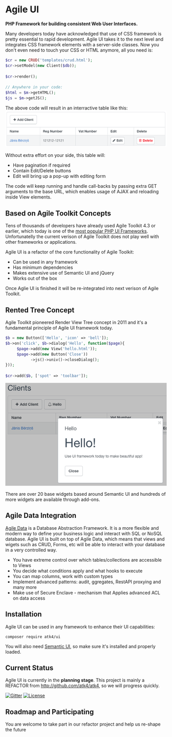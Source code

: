 # Agile UI

**PHP Framework for building consistent Web User Interfaces.**

Many developers today have acknowledged that use of CSS framework is pretty essential to rapid development. Agile UI takes it to the next level and integrates CSS framework elements with a server-side classes. Now you don't even need to touch your CSS or HTML anymore, all you need is:

``` php
$cr = new CRUD('templates/crud.html');
$cr->setModel(new Client($db));

$cr->render();

// Anywhere in your code:
$html = $m->getHTML();
$js = $m->getJS();
```

 The above code will result in an interractive table like this:![crud](docs/crud.png)

Without extra effort on your side, this table will:

- Have pagination if required
- Contain Edit/Delete buttons
- Edit will bring up a pop-up with editing form

The code will keep running and handle call-backs by passing extra GET arguments to the base URL, which enables usage of AJAX and reloading inside View elements.

## Based on Agile Toolkit Concepts

Tens of thousands of developers have already used Agile Toolkit 4.3 or earlier, which today is one of the [most popular PHP UI Frameworks](https://www.google.co.uk/search?q=php+ui+framework&ie=UTF-8&oe=UTF-8&gfe_rd=cr&ei=Na7iV8mbN8GBaK7Ju7AD). Unfortunatelly the current verison of Agile Toolkit does not play well with other frameworks or applications. 

Agile UI is a refactor of the core functionality of Agile Toolkit:

- Can be used in any framework
- Has minimum dependencies
- Makes extensive use of Semantic UI and jQuery
- Works out of the box

Once Aglie UI is finished it will be re-integrated into next verison of Agile Toolkit.

## Rented Tree Concept

Agile Toolkit pioneered Render View Tree concept in 2011 and it's a fundamental principle of Agile UI framework today.  

``` php
$b = new Button(['Hello', 'icon' => 'bell']);
$b->on('click', $b->dialog('Hello', function($page){
     $page->add(new View('hello.html'));
     $page->add(new Button('Close'))
           ->js()->univ()->closeDialog();
}));

$cr->add($b, ['spot' => 'toolbar']);
```

 ![crud2](docs/crud2.png)

There are over 20 base widgets based around Semantic UI and hundreds of more widgets are available through add-ons.

## Agile Data Integration

[Agile Data](https://git.io/ad) is a Database Abstraction Framework. It is a more flexible and modern way to define your business logic and interact with SQL or NoSQL database. Agile UI is built on top of Agile Data, which means that views and wigets such as CRUD, Forms, etc will be able to interact with your database in a very controlled way.

- You have extreme control over which tables/collections are accessible to Views
- You decide what conditions apply and what hooks to execute
- You can map columns, work with custom types
- Implement advanced patterns: audit, ggregates, RestAPI proxying and many more
- Make use of Secure Enclave - mechanism that Applies advanced ACL on data access

## Installation

Agile UI can be used in any framework to enhance their UI capabilities:

```
composer require atk4/ui
```

You will also need [Semantic UI](http://semantic-ui.com/introduction/getting-started.html), so make sure it's installed and properly loaded.

## Current Status

Agile UI is currently in the **planning stage**. This project is mainly a REFACTOR from http://github.com/atk4/atk4, so we will progress quickly.

[![Gitter](https://img.shields.io/gitter/room/atk4/atk4.svg?maxAge=2592000)](https://gitter.im/atk4/atk4?utm_source=badge&utm_medium=badge&utm_campaign=pr-badge&utm_content=badge) [![License](https://poser.pugx.org/atk4/ui/license)](https://packagist.org/packages/atk4/ui)



## Roadmap and Participating

You are welcome to take part in our refactor project and help us re-shape the future  
